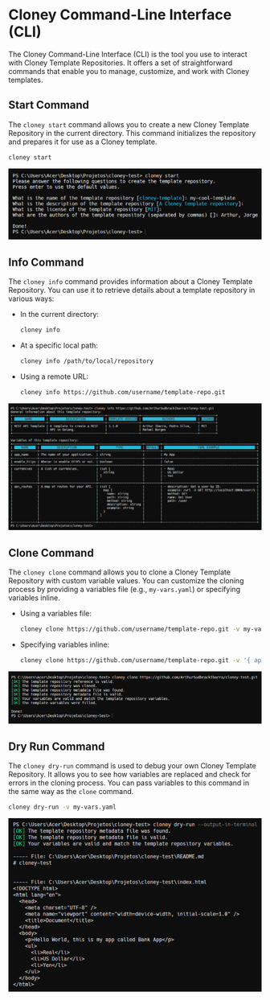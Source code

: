 # Cloney Command-Line Interface (CLI)

The Cloney Command-Line Interface (CLI) is the tool you use to interact with Cloney Template Repositories. It offers a set of straightforward commands that enable you to manage, customize, and work with Cloney templates.

## Start Command

The `cloney start` command allows you to create a new Cloney Template Repository in the current directory. This command initializes the repository and prepares it for use as a Cloney template.

```bash
cloney start
```

![Start Command](images/commands/start.png)

## Info Command

The `cloney info` command provides information about a Cloney Template Repository. You can use it to retrieve details about a template repository in various ways:

- In the current directory:

  ```bash
  cloney info
  ```

- At a specific local path:

  ```bash
  cloney info /path/to/local/repository
  ```

- Using a remote URL:

  ```bash
  cloney info https://github.com/username/template-repo.git
  ```

![Info Command](images/commands/info.png)

## Clone Command

The `cloney clone` command allows you to clone a Cloney Template Repository with custom variable values. You can customize the cloning process by providing a variables file (e.g., `my-vars.yaml`) or specifying variables inline.

- Using a variables file:

  ```bash
  cloney clone https://github.com/username/template-repo.git -v my-vars.yaml
  ```

- Specifying variables inline:

  ```bash
  cloney clone https://github.com/username/template-repo.git -v '{ app_name: "MyApp", enable_https: true }'
  ```

![Clone Command](images/commands/clone.png)

## Dry Run Command

The `cloney dry-run` command is used to debug your own Cloney Template Repository. It allows you to see how variables are replaced and check for errors in the cloning process. You can pass variables to this command in the same way as the `clone` command.

```bash
cloney dry-run -v my-vars.yaml
```

![Dry Run Command](images/commands/dry-run.png)
